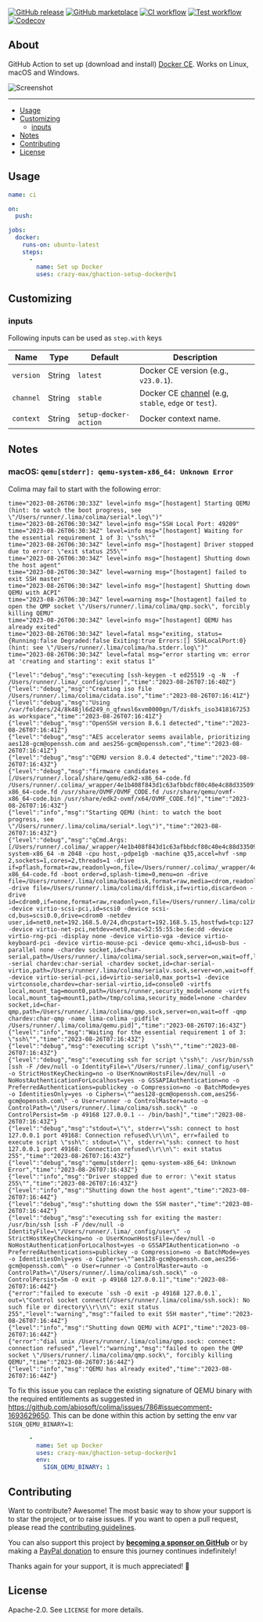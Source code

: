 [![GitHub release](https://img.shields.io/github/release/crazy-max/ghaction-setup-docker.svg?style=flat-square)](https://github.com/crazy-max/ghaction-setup-docker/releases/latest)
[![GitHub marketplace](https://img.shields.io/badge/marketplace-docker--setup--docker-blue?logo=github&style=flat-square)](https://github.com/marketplace/actions/docker-setup-docker)
[![CI workflow](https://img.shields.io/github/actions/workflow/status/crazy-max/ghaction-setup-docker/ci.yml?branch=master&label=ci&logo=github&style=flat-square)](https://github.com/crazy-max/ghaction-setup-docker/actions?workflow=ci)
[![Test workflow](https://img.shields.io/github/actions/workflow/status/crazy-max/ghaction-setup-docker/test.yml?branch=master&label=test&logo=github&style=flat-square)](https://github.com/crazy-max/ghaction-setup-docker/actions?workflow=test)
[![Codecov](https://img.shields.io/codecov/c/github/crazy-max/ghaction-setup-docker?logo=codecov&style=flat-square)](https://codecov.io/gh/crazy-max/ghaction-setup-docker)

## About

GitHub Action to set up (download and install) [Docker CE](https://docs.docker.com/engine/).
Works on Linux, macOS and Windows.

![Screenshot](.github/setup-docker-action.png)

___

* [Usage](#usage)
* [Customizing](#customizing)
  * [inputs](#inputs)
* [Notes](#notes)
* [Contributing](#contributing)
* [License](#license)

## Usage

```yaml
name: ci

on:
  push:

jobs:
  docker:
    runs-on: ubuntu-latest
    steps:
      -
        name: Set up Docker
        uses: crazy-max/ghaction-setup-docker@v1
```

## Customizing

### inputs

Following inputs can be used as `step.with` keys

| Name      | Type   | Default               | Description                                                                                       |
|-----------|--------|-----------------------|---------------------------------------------------------------------------------------------------|
| `version` | String | `latest`              | Docker CE version (e.g., `v23.0.1`).                                                              |
| `channel` | String | `stable`              | Docker CE [channel](https://download.docker.com/linux/static/) (e.g, `stable`, `edge` or `test`). |
| `context` | String | `setup-docker-action` | Docker context name.                                                                              |

## Notes

### macOS: `qemu[stderr]: qemu-system-x86_64: Unknown Error`

Colima may fail to start with the following error:

```
time="2023-08-26T06:30:33Z" level=info msg="[hostagent] Starting QEMU (hint: to watch the boot progress, see \"/Users/runner/.lima/colima/serial*.log\")"
time="2023-08-26T06:30:34Z" level=info msg="SSH Local Port: 49209"
time="2023-08-26T06:30:34Z" level=info msg="[hostagent] Waiting for the essential requirement 1 of 3: \"ssh\""
time="2023-08-26T06:30:34Z" level=info msg="[hostagent] Driver stopped due to error: \"exit status 255\""
time="2023-08-26T06:30:34Z" level=info msg="[hostagent] Shutting down the host agent"
time="2023-08-26T06:30:34Z" level=warning msg="[hostagent] failed to exit SSH master"
time="2023-08-26T06:30:34Z" level=info msg="[hostagent] Shutting down QEMU with ACPI"
time="2023-08-26T06:30:34Z" level=warning msg="[hostagent] failed to open the QMP socket \"/Users/runner/.lima/colima/qmp.sock\", forcibly killing QEMU"
time="2023-08-26T06:30:34Z" level=info msg="[hostagent] QEMU has already exited"
time="2023-08-26T06:30:34Z" level=fatal msg="exiting, status={Running:false Degraded:false Exiting:true Errors:[] SSHLocalPort:0} (hint: see \"/Users/runner/.lima/colima/ha.stderr.log\")"
time="2023-08-26T06:30:34Z" level=fatal msg="error starting vm: error at 'creating and starting': exit status 1"
```

```
{"level":"debug","msg":"executing [ssh-keygen -t ed25519 -q -N  -f /Users/runner/.lima/_config/user]","time":"2023-08-26T07:16:40Z"}
{"level":"debug","msg":"Creating iso file /Users/runner/.lima/colima/cidata.iso","time":"2023-08-26T07:16:41Z"}
{"level":"debug","msg":"Using /var/folders/24/8k48jl6d249_n_qfxwsl6xvm0000gn/T/diskfs_iso3418167253 as workspace","time":"2023-08-26T07:16:41Z"}
{"level":"debug","msg":"OpenSSH version 8.6.1 detected","time":"2023-08-26T07:16:41Z"}
{"level":"debug","msg":"AES accelerator seems available, prioritizing aes128-gcm@openssh.com and aes256-gcm@openssh.com","time":"2023-08-26T07:16:41Z"}
{"level":"debug","msg":"QEMU version 8.0.4 detected","time":"2023-08-26T07:16:43Z"}
{"level":"debug","msg":"firmware candidates = [/Users/runner/.local/share/qemu/edk2-x86_64-code.fd /Users/runner/.colima/_wrapper/4e1b408f843d1c63afbbdcf80c40e4c88d33509f/share/qemu/edk2-x86_64-code.fd /usr/share/OVMF/OVMF_CODE.fd /usr/share/qemu/ovmf-x86_64-code.bin /usr/share/edk2-ovmf/x64/OVMF_CODE.fd]","time":"2023-08-26T07:16:43Z"}
{"level":"info","msg":"Starting QEMU (hint: to watch the boot progress, see \"/Users/runner/.lima/colima/serial*.log\")","time":"2023-08-26T07:16:43Z"}
{"level":"debug","msg":"qCmd.Args: [/Users/runner/.colima/_wrapper/4e1b408f843d1c63afbbdcf80c40e4c88d33509f/bin/qemu-system-x86_64 -m 2048 -cpu host,-pdpe1gb -machine q35,accel=hvf -smp 2,sockets=1,cores=2,threads=1 -drive if=pflash,format=raw,readonly=on,file=/Users/runner/.colima/_wrapper/4e1b408f843d1c63afbbdcf80c40e4c88d33509f/share/qemu/edk2-x86_64-code.fd -boot order=d,splash-time=0,menu=on -drive file=/Users/runner/.lima/colima/basedisk,format=raw,media=cdrom,readonly=on -drive file=/Users/runner/.lima/colima/diffdisk,if=virtio,discard=on -drive id=cdrom0,if=none,format=raw,readonly=on,file=/Users/runner/.lima/colima/cidata.iso -device virtio-scsi-pci,id=scsi0 -device scsi-cd,bus=scsi0.0,drive=cdrom0 -netdev user,id=net0,net=192.168.5.0/24,dhcpstart=192.168.5.15,hostfwd=tcp:127.0.0.1:49168-:22 -device virtio-net-pci,netdev=net0,mac=52:55:55:be:6e:dd -device virtio-rng-pci -display none -device virtio-vga -device virtio-keyboard-pci -device virtio-mouse-pci -device qemu-xhci,id=usb-bus -parallel none -chardev socket,id=char-serial,path=/Users/runner/.lima/colima/serial.sock,server=on,wait=off,logfile=/Users/runner/.lima/colima/serial.log -serial chardev:char-serial -chardev socket,id=char-serial-virtio,path=/Users/runner/.lima/colima/serialv.sock,server=on,wait=off,logfile=/Users/runner/.lima/colima/serialv.log -device virtio-serial-pci,id=virtio-serial0,max_ports=1 -device virtconsole,chardev=char-serial-virtio,id=console0 -virtfs local,mount_tag=mount0,path=/Users/runner,security_model=none -virtfs local,mount_tag=mount1,path=/tmp/colima,security_model=none -chardev socket,id=char-qmp,path=/Users/runner/.lima/colima/qmp.sock,server=on,wait=off -qmp chardev:char-qmp -name lima-colima -pidfile /Users/runner/.lima/colima/qemu.pid]","time":"2023-08-26T07:16:43Z"}
{"level":"info","msg":"Waiting for the essential requirement 1 of 3: \"ssh\"","time":"2023-08-26T07:16:43Z"}
{"level":"debug","msg":"executing script \"ssh\"","time":"2023-08-26T07:16:43Z"}
{"level":"debug","msg":"executing ssh for script \"ssh\": /usr/bin/ssh [ssh -F /dev/null -o IdentityFile=\"/Users/runner/.lima/_config/user\" -o StrictHostKeyChecking=no -o UserKnownHostsFile=/dev/null -o NoHostAuthenticationForLocalhost=yes -o GSSAPIAuthentication=no -o PreferredAuthentications=publickey -o Compression=no -o BatchMode=yes -o IdentitiesOnly=yes -o Ciphers=\"^aes128-gcm@openssh.com,aes256-gcm@openssh.com\" -o User=runner -o ControlMaster=auto -o ControlPath=\"/Users/runner/.lima/colima/ssh.sock\" -o ControlPersist=5m -p 49168 127.0.0.1 -- /bin/bash]","time":"2023-08-26T07:16:43Z"}
{"level":"debug","msg":"stdout=\"\", stderr=\"ssh: connect to host 127.0.0.1 port 49168: Connection refused\\r\\n\", err=failed to execute script \"ssh\": stdout=\"\", stderr=\"ssh: connect to host 127.0.0.1 port 49168: Connection refused\\r\\n\": exit status 255","time":"2023-08-26T07:16:43Z"}
{"level":"debug","msg":"qemu[stderr]: qemu-system-x86_64: Unknown Error","time":"2023-08-26T07:16:43Z"}
{"level":"info","msg":"Driver stopped due to error: \"exit status 255\"","time":"2023-08-26T07:16:43Z"}
{"level":"info","msg":"Shutting down the host agent","time":"2023-08-26T07:16:44Z"}
{"level":"debug","msg":"shutting down the SSH master","time":"2023-08-26T07:16:44Z"}
{"level":"debug","msg":"executing ssh for exiting the master: /usr/bin/ssh [ssh -F /dev/null -o IdentityFile=\"/Users/runner/.lima/_config/user\" -o StrictHostKeyChecking=no -o UserKnownHostsFile=/dev/null -o NoHostAuthenticationForLocalhost=yes -o GSSAPIAuthentication=no -o PreferredAuthentications=publickey -o Compression=no -o BatchMode=yes -o IdentitiesOnly=yes -o Ciphers=\"^aes128-gcm@openssh.com,aes256-gcm@openssh.com\" -o User=runner -o ControlMaster=auto -o ControlPath=\"/Users/runner/.lima/colima/ssh.sock\" -o ControlPersist=5m -O exit -p 49168 127.0.0.1]","time":"2023-08-26T07:16:44Z"}
{"error":"failed to execute `ssh -O exit -p 49168 127.0.0.1`, out=\"Control socket connect(/Users/runner/.lima/colima/ssh.sock): No such file or directory\\r\\n\": exit status 255","level":"warning","msg":"failed to exit SSH master","time":"2023-08-26T07:16:44Z"}
{"level":"info","msg":"Shutting down QEMU with ACPI","time":"2023-08-26T07:16:44Z"}
{"error":"dial unix /Users/runner/.lima/colima/qmp.sock: connect: connection refused","level":"warning","msg":"failed to open the QMP socket \"/Users/runner/.lima/colima/qmp.sock\", forcibly killing QEMU","time":"2023-08-26T07:16:44Z"}
{"level":"info","msg":"QEMU has already exited","time":"2023-08-26T07:16:44Z"}
```

To fix this issue you can replace the existing signature of QEMU binary with
the required entitlements as suggested in https://github.com/abiosoft/colima/issues/786#issuecomment-1693629650.
This can be done within this action by setting the env var `SIGN_QEMU_BINARY=1`:

```yaml
      -
        name: Set up Docker
        uses: crazy-max/ghaction-setup-docker@v1
        env:
          SIGN_QEMU_BINARY: 1
```

## Contributing

Want to contribute? Awesome! The most basic way to show your support is to star
the project, or to raise issues. If you want to open a pull request, please
read the [contributing guidelines](.github/CONTRIBUTING.md).

You can also support this project by [**becoming a sponsor on GitHub**](https://github.com/sponsors/crazy-max)
or by making a [PayPal donation](https://www.paypal.me/crazyws) to ensure this
journey continues indefinitely!

Thanks again for your support, it is much appreciated! :pray:

## License

Apache-2.0. See `LICENSE` for more details.
